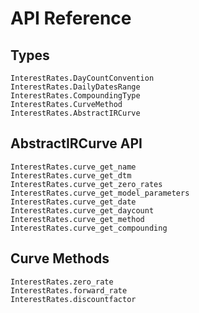 
# API Reference

## Types

```@docs
InterestRates.DayCountConvention
InterestRates.DailyDatesRange
InterestRates.CompoundingType
InterestRates.CurveMethod
InterestRates.AbstractIRCurve
```

## AbstractIRCurve API

```@docs
InterestRates.curve_get_name
InterestRates.curve_get_dtm
InterestRates.curve_get_zero_rates
InterestRates.curve_get_model_parameters
InterestRates.curve_get_date
InterestRates.curve_get_daycount
InterestRates.curve_get_method
InterestRates.curve_get_compounding
```

## Curve Methods

```@docs
InterestRates.zero_rate
InterestRates.forward_rate
InterestRates.discountfactor
```
